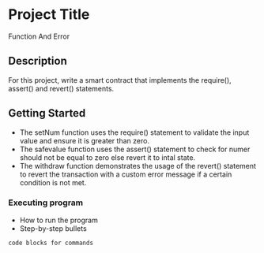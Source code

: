 # Project Title

Function And Error

## Description

For this project, write a smart contract that implements the require(), assert() and revert() statements.

## Getting Started
* The setNum function uses the require() statement to validate the input value and ensure it is greater than zero.
* The safevalue function uses the assert() statement to check for numer should not be equal to zero else revert it to intal state.
* The withdraw function demonstrates the usage of the revert() statement to revert the transaction with a custom error message if a certain condition is not met.

### Executing program

* How to run the program
* Step-by-step bullets
```
code blocks for commands
```
